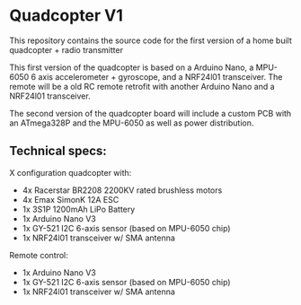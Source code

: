 # Quadcopter V1
This repository contains the source code for the first version of a home built quadcopter + radio transmitter

This first version of the quadcopter is based on a Arduino Nano, a MPU-6050 6 axis accelerometer + gyroscope, and a NRF24l01 transceiver.
The remote will be a old RC remote retrofit with another Arduino Nano and a NRF24l01 transceiver.

The second version of the quadcopter board will include a custom PCB with an ATmega328P and the MPU-6050 as well as power distribution.

## Technical specs:
X configuration quadcopter with:
- 4x Racerstar BR2208 2200KV rated brushless motors 
- 4x Emax SimonK 12A ESC
- 1x 3S1P 1200mAh LiPo Battery
- 1x Arduino Nano V3
- 1x GY-521 I2C 6-axis sensor (based on MPU-6050 chip)
- 1x NRF24l01 transceiver w/ SMA antenna

Remote control:
- 1x Arduino Nano V3
- 1x GY-521 I2C 6-axis sensor (based on MPU-6050 chip)
- 1x NRF24l01 transceiver w/ SMA antenna
